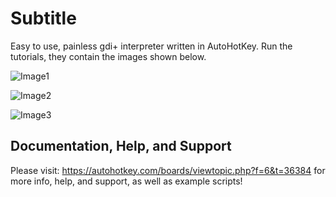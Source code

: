 # Subtitle
Easy to use, painless gdi+ interpreter written in AutoHotKey. Run the tutorials, they contain the images shown below.

![Image1](https://i.imgur.com/htC9U8A.png)

![Image2](https://i.imgur.com/lp3s5dC.png)

![Image3](https://i.imgur.com/hQbQ5Fi.png)

## Documentation, Help, and Support

Please visit: https://autohotkey.com/boards/viewtopic.php?f=6&t=36384 for more info, help, and support, as well as example scripts!
